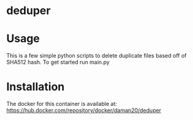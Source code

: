 # deduper
# Usage
This is a few simple python scripts to delete duplicate files based off of SHA512 hash. To get started run main.py
# Installation
The docker for this container is available at: https://hub.docker.com/repository/docker/daman20/deduper
